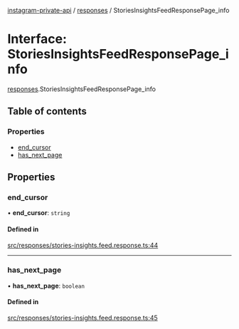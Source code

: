 [instagram-private-api](../../README.md) / [responses](../../modules/responses.md) / StoriesInsightsFeedResponsePage_info

# Interface: StoriesInsightsFeedResponsePage\_info

[responses](../../modules/responses.md).StoriesInsightsFeedResponsePage_info

## Table of contents

### Properties

- [end\_cursor](StoriesInsightsFeedResponsePage_info.md#end_cursor)
- [has\_next\_page](StoriesInsightsFeedResponsePage_info.md#has_next_page)

## Properties

### end\_cursor

• **end\_cursor**: `string`

#### Defined in

[src/responses/stories-insights.feed.response.ts:44](https://github.com/Nerixyz/instagram-private-api/blob/b3351b9/src/responses/stories-insights.feed.response.ts#L44)

___

### has\_next\_page

• **has\_next\_page**: `boolean`

#### Defined in

[src/responses/stories-insights.feed.response.ts:45](https://github.com/Nerixyz/instagram-private-api/blob/b3351b9/src/responses/stories-insights.feed.response.ts#L45)
